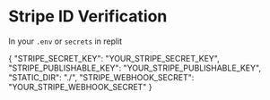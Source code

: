 # Stripe ID Verification 

In your `.env` or `secrets` in replit

{
  "STRIPE_SECRET_KEY": "YOUR_STRIPE_SECRET_KEY",
  "STRIPE_PUBLISHABLE_KEY": "YOUR_STRIPE_PUBLISHABLE_KEY",
  "STATIC_DIR": "./",
  "STRIPE_WEBHOOK_SECRET": "YOUR_STRIPE_WEBHOOK_SECRET"
}